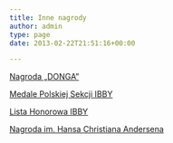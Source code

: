 ```yaml
---
title: Inne nagrody
author: admin
type: page
date: 2013-02-22T21:51:16+00:00

---
```

<p style="text-align: justify;">
  <a href="http://www.ibby.pl/?page_id=33">Nagroda &#8222;DONGA&#8221;</a>
</p>

<p style="text-align: justify;">
  <a href="http://www.ibby.pl/?page_id=37">Medale Polskiej Sekcji IBBY</a>
</p>

<p style="text-align: justify;">
  <a href="http://www.ibby.pl/?page_id=39">Lista Honorowa IBBY</a>
</p>

<p style="text-align: justify;">
  <a href="http://www.ibby.pl/?page_id=46">Nagroda im. Hansa Christiana Andersena</a>
</p>

<p style="text-align: justify;">
